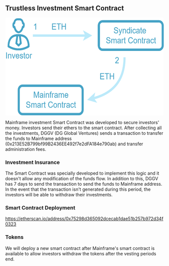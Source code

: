 ## Trustless Investment Smart Contract

<p align="center">
<img src="https://github.com/dggventures/syndicate/blob/master/mainframe/images/mainframe-workflow.png" 
alt="DG Global Ventures" width="573" height="309" border="0" align="center" margin-left="10%" />
</p>

Mainframe investment Smart Contract was developed to secure investors' money. Investors send their ethers to the smart contract. After collecting all the investments, DGGV (DG Global Ventures) sends a transaction to transfer the funds to Mainframe address (0x213E52B799bf99B2436EE492f7e2dFA184e790ab) and transfer administration fees.

### Investment Insurance

The Smart Contract was specially developed to implement this logic and it doesn't allow any modification of the funds flow. In addition to this, DGGV has 7 days to send the transaction to send the funds to Mainframe address. In the event that the transaction isn't generated during this period, the investors will be able to withdraw their investments. 

### Smart Contract Deployment

https://etherscan.io/address/0x75298d365092dcecab1dae51b257b972d34f0323

### Tokens

We will deploy a new smart contract after Mainframe's smart contract is available to allow investors withdraw the tokens after the vesting periods end.
